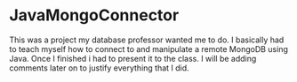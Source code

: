 # JavaMongoConnector
This was a project my database professor wanted me to do. I basically had to teach myself how to connect to and
manipulate a remote MongoDB using Java. Once I finished i had to present it to the class. I will be adding comments
later on to justify everything that I did.
